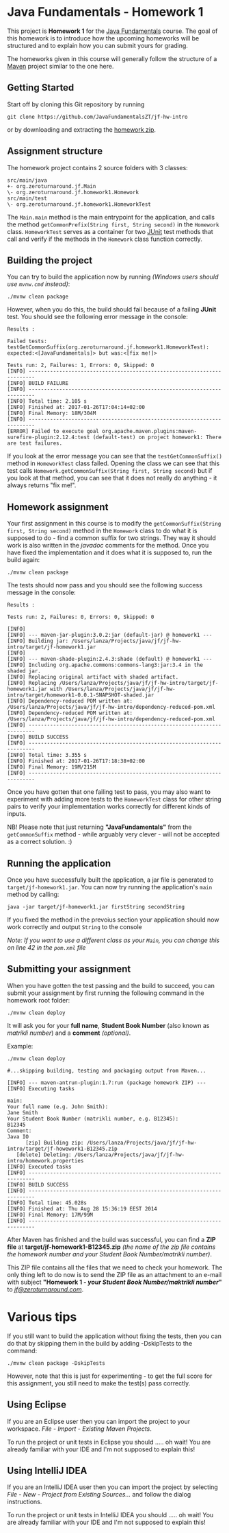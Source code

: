 Java Fundamentals - Homework 1
===========

This project is **Homework 1** for the [Java Fundamentals](https://courses.cs.ttu.ee/pages/ITI8905) course. The goal of this homework is to introduce how the upcoming homeworks will be structured and to explain how you can submit yours for grading.

The homeworks given in this course will generally follow the structure of a [Maven](http://maven.apache.org/) project similar to the one here.

Getting Started
---------------

Start off by cloning this Git repository by running

```shell
git clone https://github.com/JavaFundamentalsZT/jf-hw-intro
```
or by downloading and extracting the [homework zip](https://github.com/svenlaanela/jf-hw-intro/zipball/master).

Assignment structure
--------------------------

The homework project contains 2 source folders with 3 classes:
```
src/main/java
+- org.zeroturnaround.jf.Main
\- org.zeroturnaround.jf.homework1.Homework
src/main/test
\- org.zeroturnaround.jf.homework1.HomeworkTest
```

The `Main.main` method is the main entrypoint for the application, and calls the method `getCommonPrefix(String first, String second)` in the `Homework` class.
`HomeworkTest` serves as a container for two [JUnit](http://junit.org/junit4/) test methods that call and verify if the methods in the `Homework` class function correctly.

Building the project
--------------------

You can try to build the application now by running *(Windows users should use `mvnw.cmd` instead)*:
```shell
./mvnw clean package
```
However, when you do this, the build should fail because of a failing **JUnit** test. You should see the following error message in the console:

```shell
Results :

Failed tests:   testGetCommonSuffix(org.zeroturnaround.jf.homework1.HomeworkTest): expected:<[JavaFundamentals]> but was:<[fix me!]>

Tests run: 2, Failures: 1, Errors: 0, Skipped: 0
[INFO] ------------------------------------------------------------------------
[INFO] BUILD FAILURE
[INFO] ------------------------------------------------------------------------
[INFO] Total time: 2.105 s
[INFO] Finished at: 2017-01-26T17:04:14+02:00
[INFO] Final Memory: 18M/304M
[INFO] ------------------------------------------------------------------------
[ERROR] Failed to execute goal org.apache.maven.plugins:maven-surefire-plugin:2.12.4:test (default-test) on project homework1: There are test failures.
```

If you look at the error message you can see that the `testGetCommonSuffix()` method in `HomeworkTest` class failed. Opening the class we can see that this test calls `Homework.getCommonSuffix(String first, String second)`
but if you look at that method, you can see that it does not really do anything - it always returns "fix me!".

Homework assignment
-------------------

Your first assignment in this course is to modify the `getCommonSuffix(String first, String second)` method in the `Homework` class to do what it is supposed to do - find a common suffix for two strings. They way it should work is also written in the *javadoc* comments for the method.
Once you have fixed the implementation and it does what it is supposed to, run the build again:
```shell
./mvnw clean package
```
The tests should now pass and you should see the following success message in the console:
```shell
Results :

Tests run: 2, Failures: 0, Errors: 0, Skipped: 0

[INFO]
[INFO] --- maven-jar-plugin:3.0.2:jar (default-jar) @ homework1 ---
[INFO] Building jar: /Users/lanza/Projects/java/jf/jf-hw-intro/target/jf-homework1.jar
[INFO]
[INFO] --- maven-shade-plugin:2.4.3:shade (default) @ homework1 ---
[INFO] Including org.apache.commons:commons-lang3:jar:3.4 in the shaded jar.
[INFO] Replacing original artifact with shaded artifact.
[INFO] Replacing /Users/lanza/Projects/java/jf/jf-hw-intro/target/jf-homework1.jar with /Users/lanza/Projects/java/jf/jf-hw-intro/target/homework1-0.0.1-SNAPSHOT-shaded.jar
[INFO] Dependency-reduced POM written at: /Users/lanza/Projects/java/jf/jf-hw-intro/dependency-reduced-pom.xml
[INFO] Dependency-reduced POM written at: /Users/lanza/Projects/java/jf/jf-hw-intro/dependency-reduced-pom.xml
[INFO] ------------------------------------------------------------------------
[INFO] BUILD SUCCESS
[INFO] ------------------------------------------------------------------------
[INFO] Total time: 3.355 s
[INFO] Finished at: 2017-01-26T17:18:38+02:00
[INFO] Final Memory: 19M/215M
[INFO] ------------------------------------------------------------------------
```

Once you have gotten that one failing test to pass, you may also want to experiment with adding more tests to the `HomeworkTest` class for other string pairs to
verify your implementation works correctly for different kinds of inputs.

NB! Please note that just returning **"JavaFundamentals"** from the `getCommonSuffix` method - while arguably very clever - will not be accepted as a correct solution. :)

Running the application
-----------------------

Once you have successfully built the application, a jar file is generated to `target/jf-homework1.jar`. You can now try running the application's `main` method by calling:
```shell
java -jar target/jf-homework1.jar firstString secondString
```
If you fixed the method in the prevoius section your application should now work correctly and output `String` to the console

*Note: If you want to use a different class as your `Main`, you can change this on *line 42* in the `pom.xml` file*

Submitting your assignment
--------------------------

When you have gotten the test passing and the build to succeed, you can submit your assignment by first running the following command in the homework root folder:

```shell
./mvnw clean deploy
```

It will ask you for your **full name**, **Student Book Number** (also known as *matrikli number*) and a **comment** *(optional)*.

Example:

```shell
./mvnw clean deploy

#...skipping building, testing and packaging output from Maven...

[INFO] --- maven-antrun-plugin:1.7:run (package homework ZIP) ---
[INFO] Executing tasks

main:
Your full name (e.g. John Smith):
Jane Smith
Your Student Book Number (matrikli number, e.g. B12345):
B12345
Comment:
Java IO
      [zip] Building zip: /Users/lanza/Projects/java/jf/jf-hw-intro/target/jf-howework1-B12345.zip
   [delete] Deleting: /Users/lanza/Projects/java/jf/jf-hw-intro/homework.properties
[INFO] Executed tasks
[INFO] ------------------------------------------------------------------------
[INFO] BUILD SUCCESS
[INFO] ------------------------------------------------------------------------
[INFO] Total time: 45.028s
[INFO] Finished at: Thu Aug 28 15:36:19 EEST 2014
[INFO] Final Memory: 17M/99M
[INFO] ------------------------------------------------------------------------
```

After Maven has finished and the build was successful, you can find a **ZIP file** at **target/jf-homework1-B12345.zip** *(the name of the zip file contains the homework number and your Student Book Number/matrikli number)*.

This ZIP file contains all the files that we need to check your homework.
The only thing left to do now is to send the ZIP file as an attachment to an e-mail with subject **"Homework 1 - *your Student Book Number/maktrikli number*"** to *jf@zeroturnaround.com*.


Various tips
============

If you still want to build the application without fixing the tests, then you can do that by skipping them in the build by adding -DskipTests to the command:
```shell
./mvnw clean package -DskipTests
```
However, note that this is just for experimenting - to get the full score for this assignment, you still need to make the test(s) pass correctly.

Using Eclipse
-------------

If you are an Eclipse user then you can import the project to your workspace. *File* - *Import* - *Existing Maven Projects*.

To run the project or unit tests in Eclipse you should ..... oh wait! You are already familiar with your IDE and I'm not supposed to explain this!

Using IntelliJ IDEA
-------------------

If you are an IntelliJ IDEA user then you can import the project by selecting *File* - *New* - *Project from Existing Sources...*
and follow the dialog instructions.

To run the project or unit tests in IntelliJ IDEA you should ..... oh wait! You are already familiar with your IDE and I'm not supposed to explain this!